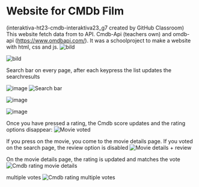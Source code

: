 # Website for CMDb Film
(interaktiva-ht23-cmdb-interaktiva23_g7 created by GitHub Classroom)
This website fetch data from to API. Cmdb-Api (teachers own) and omdb-api (https://www.omdbapi.com/).
It was a schoolproject to make a website with html, css and js.
![bild](https://github.com/systemvetenskap/interaktiva-ht23-cmdb-interaktiva23_g7/assets/117045688/1e20e282-eebd-47b4-add4-7c0a9ba6bd64)

![bild](https://github.com/systemvetenskap/interaktiva-ht23-cmdb-interaktiva23_g7/assets/117045688/9008a039-cf36-4540-be2c-a8d90679079a)


Search bar on every page, after each keypress the list updates the searchresults

![image](https://github.com/moma97/Cineasternas-movie-database/assets/117289081/42190415-4cc5-4830-9ee4-d567a24d78d4)     ![Search bar ](https://github.com/moma97/Cineasternas-movie-database/assets/117289081/a8ca8cdb-677f-4f7a-a5b4-768c2cd358a0)




![image](https://github.com/moma97/Cineasternas-movie-database/assets/117289081/cfd640a7-3089-40cd-8560-a67b17fdf0d9)


![image](https://github.com/moma97/Cineasternas-movie-database/assets/117289081/c8915568-b633-4249-b2b2-da06af703540)


Once you have pressed a rating, the Cmdb score updates and the rating options disappear:
![Movie voted](https://github.com/moma97/Cineasternas-movie-database/assets/117289081/16a579bf-3da8-4a7d-9109-746ff61e4605)

If you press on the movie, you come to the movie details page. If you voted on the search page, the review option is disabled
![Movie details + review](https://github.com/moma97/Cineasternas-movie-database/assets/117289081/ee43d494-7882-4e4d-b274-d3dc936b7762)

On the movie details page, the rating is updated and matches the vote
![Cmdb rating movie details](https://github.com/moma97/Cineasternas-movie-database/assets/117289081/47e0ded7-6070-4d13-8302-444a865edd4e)

multiple votes
![Cmdb rating multiple votes](https://github.com/moma97/Cineasternas-movie-database/assets/117289081/78ba8864-323d-4009-bb90-8a34644e7f4d)
